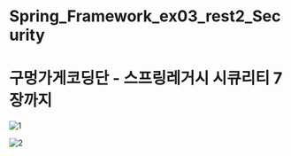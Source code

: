 #  Spring_Framework_ex03_rest2_Security # 

# 구멍가게코딩단 - 스프링레거시 시큐리티 7장까지 # 

![1](https://github.com/user-attachments/assets/d3ebec01-ef1d-4d7d-a2aa-2651a8c31a02)

![2](https://github.com/user-attachments/assets/abfa924c-6cbf-4a10-bf88-0d786554273d)
